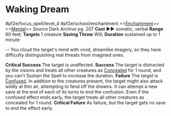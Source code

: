 # Waking Dream
#pf2e/focus_spell/level_4 #pf2e/school/enchantment 
==[Enchantment](../../../rules/traits/enchantment.md)== ==[Mental](../../../rules/traits/mental.md)==
*Source* Dark Archive pg. 207
**Cast** ►► somatic, verbal
**Range** 60 feet; **Targets** 1 creature
**Saving Throw** Will; **Duration** sustained up to 1 minute

--
You cloud the target's mind with vivid, dreamlike imagery, so they have difficulty distinguishing real threats from imagined ones.

**Critical Success** The target is unaffected.
**Success** The target is distracted by the visions and treats all other creatures as [Concealed](../../../Conditions/Concealed.md) for 1 round, and you can't Sustain the Spell to increase the duration.
**Failure** The target is [Confused](../../../Conditions/Confused.md). In addition to the creatures present, the target might also attack wildly at thin air, attempting to fend off the dreams. It can attempt a new save at the end of each of its turns to end the confusion. Even if the confused effect ends early, the target treats all other creatures as concealed for 1 round.
**Critical Failure** As failure, but the target gets no save to end the effect early.